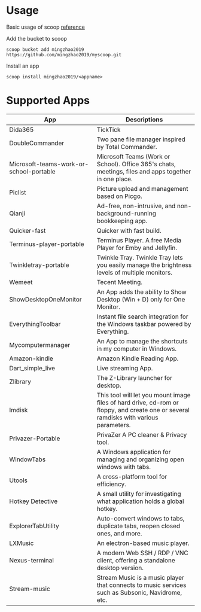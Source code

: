 # Usage
Basic usage of scoop [reference](https://share.obsidian.zmict.com/aec0tg7k#5A3v8VifcjeOkqoNX2/jMCqbxP3SoVoq/gWUOK9H5MQ)

Add the bucket to scoop

`scoop bucket add mingzhao2019 https://github.com/mingzhao2019/myscoop.git`

Install an app

`scoop install mingzhao2019/<appname>`


# Supported Apps

| App                                    | Descriptions                                                                                        |
|----------------------------------------|-----------------------------------------------------------------------------------------------------|
|Dida365                                 | TickTick                                                                                             |
|DoubleCommander                         | Two pane file manager inspired by Total Commander. |
|Microsoft-teams-work-or-school-portable | Microsoft Teams (Work or School). Office 365's chats, meetings, files and apps together in one place. |
|Piclist                                 | Picture upload and management based on Picgo. |
|Qianji                                  | Ad-free, non-intrusive, and non-background-running bookkeeping app. |
|Quicker-fast                            | Quicker with fast build. |
|Terminus-player-portable                | Terminus Player. A free Media Player for Emby and Jellyfin. |
|Twinkletray-portable                    | Twinkle Tray. Twinkle Tray lets you easily manage the brightness levels of multiple monitors. |
|Wemeet                                  | Tecent Meeting. |
|ShowDesktopOneMonitor                   | An App adds the ability to Show Desktop (Win + D) only for One Monitor. |
|EverythingToolbar                       | Instant file search integration for the Windows taskbar powered by Everything. |
|Mycomputermanager                       | An App to manage the shortcuts in my computer in Windows.|
|Amazon-kindle                           | Amazon Kindle Reading App. |
|Dart_simple_live                        | Live streaming App. |
|Zlibrary                                | The Z-Library launcher for desktop. |
|Imdisk                                  | This tool will let you mount image files of hard drive, cd-rom or floppy, and create one or several ramdisks with various parameters. |
|Privazer-Portable                       | PrivaZer A PC cleaner & Privacy tool. |
|WindowTabs                              | A Windows application for managing and organizing open windows with tabs. |
|Utools                                  | A cross-platform tool for efficiency. |
|Hotkey Detective                        | A small utility for investigating what application holds a global hotkey. |
|ExplorerTabUtility                      | Auto-convert windows to tabs, duplicate tabs, reopen closed ones, and more. |
|LXMusic                                 | An electron-based music player. |
|Nexus-terminal                          | A modern Web SSH / RDP / VNC client, offering a standalone desktop version. |
|Stream-music                            | Stream Music is a music player that connects to music services such as Subsonic, Navidrome, etc. |
